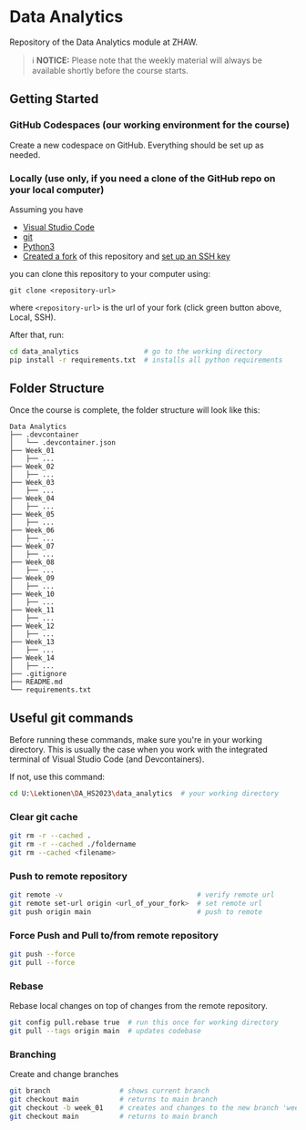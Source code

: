 # Data Analytics

Repository of the Data Analytics module at ZHAW.

> ℹ️ **NOTICE:** Please note that the weekly material will always be available shortly before the course starts.

## Getting Started

### GitHub Codespaces (our working environment for the course)

Create a new codespace on GitHub. Everything should be set up as needed.

### Locally (use only, if you need a clone of the GitHub repo on your local computer)

Assuming you have

- [Visual Studio Code](https://code.visualstudio.com/Download)
- [git](https://github.com/git-guides/install-git)
- [Python3](https://www.python.org/downloads/)
- [Created a fork](https://github.com/mario-gellrich-zhaw/data_analytics/fork) of this repository and [set up an SSH key](https://docs.github.com/en/github-ae@latest/authentication/connecting-to-github-with-ssh/adding-a-new-ssh-key-to-your-github-account)

you can clone this repository to your computer using:

```
git clone <repository-url>
```

where `<repository-url>` is the url of your fork (click green button above, Local, SSH).

After that, run:

```bash
cd data_analytics                # go to the working directory
pip install -r requirements.txt  # installs all python requirements
```

## Folder Structure

Once the course is complete, the folder structure will look like this:

```
Data Analytics
├── .devcontainer
│   └── .devcontainer.json
├── Week_01
│   ├── ...
├── Week_02
│   ├── ...
├── Week_03
│   ├── ...
├── Week_04
│   ├── ...
├── Week_05
│   ├── ...
├── Week_06
│   ├── ...
├── Week_07
│   ├── ...
├── Week_08
│   ├── ...
├── Week_09
│   ├── ...
├── Week_10
│   ├── ...
├── Week_11
│   ├── ...
├── Week_12
│   ├── ...
├── Week_13
│   ├── ...
├── Week_14
│   ├── ...
├── .gitignore
├── README.md
└── requirements.txt
```

## Useful git commands 

Before running these commands, make sure you're in your working directory.
This is usually the case when you work with the integrated terminal of Visual Studio Code (and Devcontainers).

If not, use this command:

```bash
cd U:\Lektionen\DA_HS2023\data_analytics  # your working directory
```

### Clear git cache

```bash
git rm -r --cached .
git rm -r --cached ./foldername
git rm --cached <filename>
```

### Push to remote repository

```bash
git remote -v                                 # verify remote url
git remote set-url origin <url_of_your_fork>  # set remote url
git push origin main                          # push to remote
```

### Force Push and Pull to/from remote repository

```bash
git push --force
git pull --force
```

### Rebase

Rebase local changes on top of changes from the remote repository.

```bash
git config pull.rebase true  # run this once for working directory
git pull --tags origin main  # updates codebase
```

### Branching

Create and change branches

```bash
git branch                 # shows current branch
git checkout main          # returns to main branch
git checkout -b week_01    # creates and changes to the new branch 'week_01'
git checkout main          # returns to main branch
```